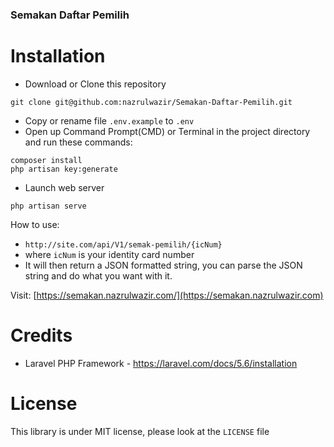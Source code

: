 ### Semakan Daftar Pemilih

# Installation
- Download or Clone this repository
```
git clone git@github.com:nazrulwazir/Semakan-Daftar-Pemilih.git
```
- Copy or rename file ```.env.example``` to ```.env```
-  Open up Command Prompt(CMD) or Terminal in the project directory and run these commands:
```
composer install
php artisan key:generate
```
- Launch web server
```
php artisan serve
```

How to use:
* ```http://site.com/api/V1/semak-pemilih/{icNum}```
* where ```icNum``` is your identity card number
* It will then return a JSON formatted string, you can parse the JSON string and do what you want with it.

Visit: [https://semakan.nazrulwazir.com/](https://semakan.nazrulwazir.com)

# Credits
- Laravel PHP Framework - https://laravel.com/docs/5.6/installation

# License
This library is under MIT license, please look at the `LICENSE` file
